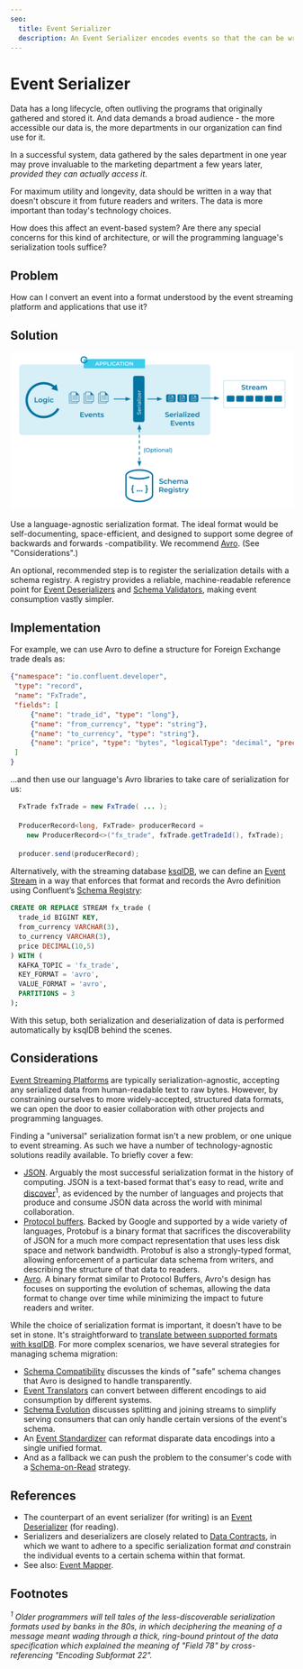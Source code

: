 ```yaml
---
seo:
  title: Event Serializer
  description: An Event Serializer encodes events so that the can be written to disk, transferred across the network, and generally preserved for future readers.
---
```


# Event Serializer

Data has a long lifecycle, often outliving the programs that
originally gathered and stored it. And data demands a broad
audience - the more accessible our data is, the more departments in
our organization can find use for it. 

In a successful system, data gathered by the sales department in one
year may prove invaluable to the marketing department a few years
later, _provided they can actually access it_.

For maximum utility and longevity, data should be written in a way
that doesn't obscure it from future readers and writers. The data is
more important than today's technology choices.

How does this affect an event-based system? Are there any special
concerns for this kind of architecture, or will the programming
language's serialization tools suffice?

## Problem

How can I convert an event into a format understood by the event
streaming platform and applications that use it?

## Solution

![event serializer](../img/event-serializer.svg)

Use a language-agnostic serialization format. The ideal format would
be self-documenting, space-efficient, and designed to support some
degree of backwards and forwards -compatibility. We recommend
[Avro][avro]. (See "Considerations".)

An optional, recommended step is to register the serialization details
with a schema registry. A registry provides a reliable,
machine-readable reference point for [Event Deserializers](./event-deserializer.md) 
and [Schema Validators](../event-source/schema-validator.md), making event
consumption vastly simpler.

## Implementation

For example, we can use Avro to define a structure for Foreign Exchange
trade deals as:

```json
{"namespace": "io.confluent.developer",
 "type": "record",
 "name": "FxTrade",
 "fields": [
     {"name": "trade_id", "type": "long"},
     {"name": "from_currency", "type": "string"},
     {"name": "to_currency", "type": "string"},
     {"name": "price", "type": "bytes", "logicalType": "decimal", "precision": 10, "scale": 5}
 ]
}
```

...and then use our language's Avro libraries to take care of serialization for us:

```java
  FxTrade fxTrade = new FxTrade( ... );

  ProducerRecord<long, FxTrade> producerRecord =
    new ProducerRecord<>("fx_trade", fxTrade.getTradeId(), fxTrade);

  producer.send(producerRecord);
```

Alternatively, with the streaming database
[ksqlDB](https://ksqldb.io/), we can define an [Event Stream](../event-stream/event-stream.md) in a way that enforces that
format and records the Avro definition using Confluent’s 
[Schema Registry](https://docs.confluent.io/platform/current/schema-registry/index.html):

```sql
CREATE OR REPLACE STREAM fx_trade (
  trade_id BIGINT KEY,
  from_currency VARCHAR(3),
  to_currency VARCHAR(3),
  price DECIMAL(10,5)
) WITH (
  KAFKA_TOPIC = 'fx_trade',
  KEY_FORMAT = 'avro',
  VALUE_FORMAT = 'avro',
  PARTITIONS = 3
);
```

With this setup, both serialization and deserialization of data is
performed automatically by ksqlDB behind the scenes.

## Considerations

[Event Streaming Platforms](../event-stream/event-streaming-platform.md) are typically
serialization-agnostic, accepting any serialized data from
human-readable text to raw bytes. However, by constraining ourselves
to more widely-accepted, structured data formats, we can open the door
to easier collaboration with other projects and programming languages.

Finding a "universal" serialization format isn't a new problem, or
one unique to event streaming. As such we have a number of
technology-agnostic solutions readily available. To briefly cover a
few:

* [JSON](https://www.json.org/). Arguably the most successful
  serialization format in the history of computing. JSON is a
  text-based format that's easy to read, write and
  [discover](https://en.wikipedia.org/wiki/Discoverability)<sup>1</sup>,
  as evidenced by the number of languages and projects that produce
  and consume JSON data across the world with minimal collaboration.
* [Protocol buffers](https://developers.google.com/protocol-buffers). Backed by
  Google and supported by a wide variety of languages, Protobuf is a
  binary format that sacrifices the discoverability of JSON for a much
  more compact representation that uses less disk space and network
  bandwidth. Protobuf is also a strongly-typed format, allowing
  enforcement of a particular data schema from writers, and describing
  the structure of that data to readers.
* [Avro][avro]. A binary format similar to
  Protocol Buffers, Avro's design has focuses on supporting the
  evolution of schemas, allowing the data format to change over time
  while minimizing the impact to future readers and writer.

While the choice of serialization format is important, it doesn't have
to be set in stone. It's straightforward to 
[translate between supported formats with ksqlDB](https://kafka-tutorials.confluent.io/changing-serialization-format/ksql.html). 
For more complex scenarios, we have several strategies for managing schema migration:

* [Schema Compatibility](../event-stream/schema-compatibility.md)
  discusses the kinds of "safe" schema changes that Avro is designed
  to handle transparently.
* [Event Translators](../event-processing/event-translator.md) can
  convert between different encodings to aid consumption by different
  systems.
* [Schema Evolution](../event-stream/schema-evolution.md)
  discusses splitting and joining streams to simplify serving
  consumers that can only handle certain versions of the event's
  schema.
* An [Event Standardizer](./event-standardizer.md) can reformat
  disparate data encodings into a single unified format.
* And as a fallback we can push the problem to the consumer's code
  with a [Schema-on-Read](./schema-on-read.md) strategy.

## References

* The counterpart of an event serializer (for writing) is an [Event Deserializer](./event-deserializer.md) (for reading).
* Serializers and deserializers are closely related to 
  [Data Contracts](./data-contract.md), in which we want to adhere to a
  specific serialization format _and_ constrain the individual events
  to a certain schema within that format.
* See also: [Event Mapper](../event-processing/event-mapper.md).

## Footnotes

_<sup>1</sup> Older programmers will tell tales of the
less-discoverable serialization formats used by banks in the 80s, in
which deciphering the meaning of a message meant wading through a
thick, ring-bound printout of the data specification which explained the
meaning of "Field 78" by cross-referencing "Encoding Subformat 22"._

[Avro]: https://avro.apache.org/docs/current/
